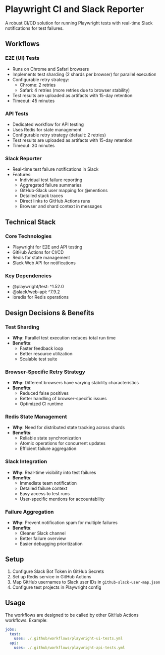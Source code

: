 # Playwright CI and Slack Reporter

A robust CI/CD solution for running Playwright tests with real-time Slack notifications for test failures.

## Workflows

### E2E (UI) Tests
- Runs on Chrome and Safari browsers
- Implements test sharding (2 shards per browser) for parallel execution
- Configurable retry strategy:
  - Chrome: 2 retries
  - Safari: 4 retries (more retries due to browser stability)
- Test results are uploaded as artifacts with 15-day retention
- Timeout: 45 minutes

### API Tests
- Dedicated workflow for API testing
- Uses Redis for state management
- Configurable retry strategy (default: 2 retries)
- Test results are uploaded as artifacts with 15-day retention
- Timeout: 30 minutes

### Slack Reporter
- Real-time test failure notifications in Slack
- Features:
  - Individual test failure reporting
  - Aggregated failure summaries
  - GitHub-Slack user mapping for @mentions
  - Detailed stack traces
  - Direct links to GitHub Actions runs
  - Browser and shard context in messages

## Technical Stack

### Core Technologies
- Playwright for E2E and API testing
- GitHub Actions for CI/CD
- Redis for state management
- Slack Web API for notifications

### Key Dependencies
- @playwright/test: ^1.52.0
- @slack/web-api: ^7.9.2
- ioredis for Redis operations

## Design Decisions & Benefits

### Test Sharding
- **Why**: Parallel test execution reduces total run time
- **Benefits**: 
  - Faster feedback loop
  - Better resource utilization
  - Scalable test suite

### Browser-Specific Retry Strategy
- **Why**: Different browsers have varying stability characteristics
- **Benefits**:
  - Reduced false positives
  - Better handling of browser-specific issues
  - Optimized CI runtime

### Redis State Management
- **Why**: Need for distributed state tracking across shards
- **Benefits**:
  - Reliable state synchronization
  - Atomic operations for concurrent updates
  - Efficient failure aggregation

### Slack Integration
- **Why**: Real-time visibility into test failures
- **Benefits**:
  - Immediate team notification
  - Detailed failure context
  - Easy access to test runs
  - User-specific mentions for accountability

### Failure Aggregation
- **Why**: Prevent notification spam for multiple failures
- **Benefits**:
  - Cleaner Slack channel
  - Better failure overview
  - Easier debugging prioritization

## Setup

1. Configure Slack Bot Token in GitHub Secrets
2. Set up Redis service in GitHub Actions
3. Map GitHub usernames to Slack user IDs in `github-slack-user-map.json`
4. Configure test projects in Playwright config

## Usage

The workflows are designed to be called by other GitHub Actions workflows. Example:

```yaml
jobs:
  test:
    uses: ./.github/workflows/playwright-ui-tests.yml
  api:
    uses: ./.github/workflows/playwright-api-tests.yml
```